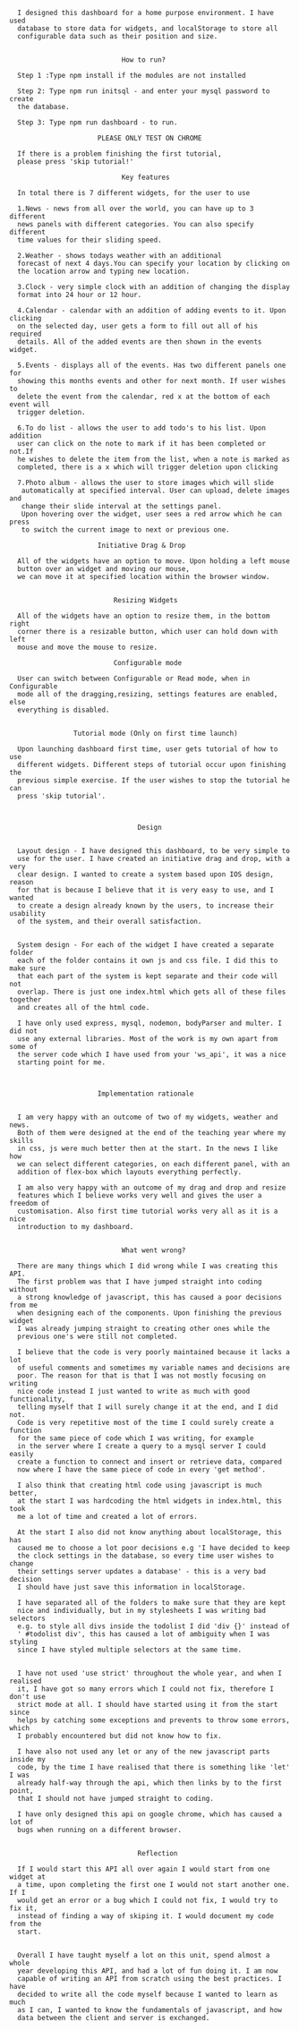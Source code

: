       I designed this dashboard for a home purpose environment. I have used
      database to store data for widgets, and localStorage to store all
      configurable data such as their position and size.


                                How to run?

      Step 1 :Type npm install if the modules are not installed

      Step 2: Type npm run initsql - and enter your mysql password to create
      the database.

      Step 3: Type npm run dashboard - to run.

                          PLEASE ONLY TEST ON CHROME

      If there is a problem finishing the first tutorial,
      please press 'skip tutorial!'

                                Key features

      In total there is 7 different widgets, for the user to use

      1.News - news from all over the world, you can have up to 3 different
      news panels with different categories. You can also specify different
      time values for their sliding speed.

      2.Weather - shows todays weather with an additional
      forecast of next 4 days.You can specify your location by clicking on
      the location arrow and typing new location.

      3.Clock - very simple clock with an addition of changing the display
      format into 24 hour or 12 hour.

      4.Calendar - calendar with an addition of adding events to it. Upon clicking
      on the selected day, user gets a form to fill out all of his required
      details. All of the added events are then shown in the events widget.

      5.Events - displays all of the events. Has two different panels one for
      showing this months events and other for next month. If user wishes to
      delete the event from the calendar, red x at the bottom of each event will
      trigger deletion.

      6.To do list - allows the user to add todo's to his list. Upon addition
      user can click on the note to mark if it has been completed or not.If
      he wishes to delete the item from the list, when a note is marked as
      completed, there is a x which will trigger deletion upon clicking

      7.Photo album - allows the user to store images which will slide
       automatically at specified interval. User can upload, delete images and
       change their slide interval at the settings panel.
       Upon hovering over the widget, user sees a red arrow which he can press
       to switch the current image to next or previous one.

                          Initiative Drag & Drop

      All of the widgets have an option to move. Upon holding a left mouse
      button over an widget and moving our mouse,
      we can move it at specified location within the browser window.


                              Resizing Widgets

      All of the widgets have an option to resize them, in the bottom right
      corner there is a resizable button, which user can hold down with left
      mouse and move the mouse to resize.

                              Configurable mode

      User can switch between Configurable or Read mode, when in Configurable
      mode all of the dragging,resizing, settings features are enabled, else
      everything is disabled.


                    Tutorial mode (Only on first time launch)

      Upon launching dashboard first time, user gets tutorial of how to use
      different widgets. Different steps of tutorial occur upon finishing the
      previous simple exercise. If the user wishes to stop the tutorial he can
      press 'skip tutorial'.



                                    Design


      Layout design - I have designed this dashboard, to be very simple to
      use for the user. I have created an initiative drag and drop, with a very
      clear design. I wanted to create a system based upon IOS design, reason
      for that is because I believe that it is very easy to use, and I wanted
      to create a design already known by the users, to increase their usability
      of the system, and their overall satisfaction.


      System design - For each of the widget I have created a separate folder
      each of the folder contains it own js and css file. I did this to make sure
      that each part of the system is kept separate and their code will not
      overlap. There is just one index.html which gets all of these files together
      and creates all of the html code.

      I have only used express, mysql, nodemon, bodyParser and multer. I did not
      use any external libraries. Most of the work is my own apart from some of
      the server code which I have used from your 'ws_api', it was a nice
      starting point for me.



                          Implementation rationale


      I am very happy with an outcome of two of my widgets, weather and news.
      Both of them were designed at the end of the teaching year where my skills
      in css, js were much better then at the start. In the news I like how
      we can select different categories, on each different panel, with an
      addition of flex-box which layouts everything perfectly.

      I am also very happy with an outcome of my drag and drop and resize
      features which I believe works very well and gives the user a freedom of
      customisation. Also first time tutorial works very all as it is a nice
      introduction to my dashboard.


                                What went wrong?

      There are many things which I did wrong while I was creating this API.
      The first problem was that I have jumped straight into coding without
      a strong knowledge of javascript, this has caused a poor decisions from me
      when designing each of the components. Upon finishing the previous widget
      I was already jumping straight to creating other ones while the
      previous one's were still not completed.

      I believe that the code is very poorly maintained because it lacks a lot
      of useful comments and sometimes my variable names and decisions are
      poor. The reason for that is that I was not mostly focusing on writing
      nice code instead I just wanted to write as much with good functionality,
      telling myself that I will surely change it at the end, and I did not.
      Code is very repetitive most of the time I could surely create a function
      for the same piece of code which I was writing, for example
      in the server where I create a query to a mysql server I could easily
      create a function to connect and insert or retrieve data, compared
      now where I have the same piece of code in every 'get method'.

      I also think that creating html code using javascript is much better,
      at the start I was hardcoding the html widgets in index.html, this took
      me a lot of time and created a lot of errors.

      At the start I also did not know anything about localStorage, this has
      caused me to choose a lot poor decisions e.g 'I have decided to keep
      the clock settings in the database, so every time user wishes to change
      their settings server updates a database' - this is a very bad decision
      I should have just save this information in localStorage.

      I have separated all of the folders to make sure that they are kept
      nice and individually, but in my stylesheets I was writing bad selectors
      e.g. to style all divs inside the todolist I did 'div {}' instead of
      ' #todolist div', this has caused a lot of ambiguity when I was styling
      since I have styled multiple selectors at the same time.


      I have not used 'use strict' throughout the whole year, and when I realised
      it, I have got so many errors which I could not fix, therefore I don't use
      strict mode at all. I should have started using it from the start since
      helps by catching some exceptions and prevents to throw some errors, which
      I probably encountered but did not know how to fix.

      I have also not used any let or any of the new javascript parts inside my
      code, by the time I have realised that there is something like 'let' I was
      already half-way through the api, which then links by to the first point,
      that I should not have jumped straight to coding.

      I have only designed this api on google chrome, which has caused a lot of
      bugs when running on a different browser.


                                    Reflection

      If I would start this API all over again I would start from one widget at
      a time, upon completing the first one I would not start another one. If I
      would get an error or a bug which I could not fix, I would try to fix it,
      instead of finding a way of skiping it. I would document my code from the
      start.


      Overall I have taught myself a lot on this unit, spend almost a whole
      year developing this API, and had a lot of fun doing it. I am now
      capable of writing an API from scratch using the best practices. I have
      decided to write all the code myself because I wanted to learn as much
      as I can, I wanted to know the fundamentals of javascript, and how
      data between the client and server is exchanged.
